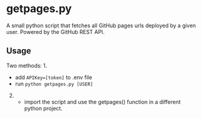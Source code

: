 # getpages.py

A small python script that fetches all GitHub pages urls deployed by a given user. Powered by the GitHub REST API.  

## Usage
Two methods:
1.
   - add `APIKey=[token]` to .env file
   - run `python getpages.py [USER]`


2. - import the script and use the getpages() function in a different python project.